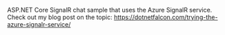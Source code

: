 ASP.NET Core SignalR chat sample that uses the Azure SignalR service. Check out my blog post on the topic: https://dotnetfalcon.com/trying-the-azure-signalr-service/
